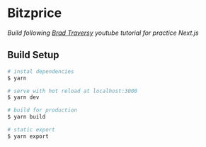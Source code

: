 # Bitzprice

_Build following [Brad Traversy](https://www.youtube.com/watch?v=IkOVe40Sy0U&t=1s) youtube tutorial for practice Next.js_

## Build Setup

```bash
# instal dependencies
$ yarn

# serve with hot reload at localhost:3000
$ yarn dev

# build for production
$ yarn build

# static export
$ yarn export
```
